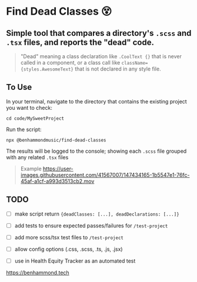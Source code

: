 # Find Dead Classes 😵

## Simple tool that compares a directory's `.scss` and `.tsx` files, and reports the "dead" code.

> "Dead" meaning a class declaration like `.CoolText {}` that is never called in a component, or a class call like `className={styles.AwesomeText}` that is not declared in any style file.

## To Use

In your terminal, navigate to the directory that contains the existing project you want to check:

`cd code/MySweetProject`

Run the script:

`npx @benhammondmusic/find-dead-classes`


The results will be logged to the console; showing each `.scss` file grouped with any related `.tsx` files

> Example
https://user-images.githubusercontent.com/41567007/147434165-1b5547e1-76fc-45af-a1cf-a993d3513cb2.mov


## TODO
- [ ] make script return `{deadClasses: [...], deadDeclarations: [...]}`
- [ ] add tests to ensure expected passes/failures for `/test-project`
- [ ] add more scss/tsx test files to `/test-project`
- [ ] allow config options (.css, .scss, .ts, .js, .jsx)
- [ ] use in Health Equity Tracker as an automated test


https://benhammond.tech
